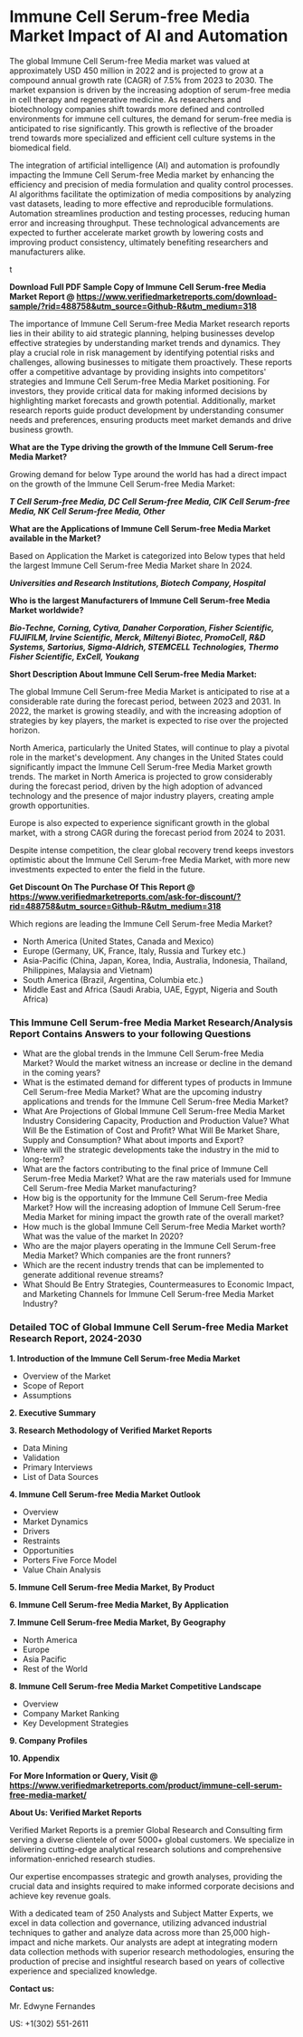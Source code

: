 <meta name="title" content="Global  Immune Cell Serum-free Media Market Impact of AI and Automation"><meta name="description" content="  The global Immune Cell Serum-free Media market was valued at approximately USD 450 million in 2022 and is projected to grow at a compound annual growth rate (CAGR) o"><meta name="title" content=" Immune Cell Serum-free Media Market Size, Share, Scope, Trends, Growth, Opportunities, Analysis, Forecast"> <h1>Immune Cell Serum-free Media Market Impact of AI and Automation</h1> <p>The global Immune Cell Serum-free Media market was valued at approximately USD 450 million in 2022 and is projected to grow at a compound annual growth rate (CAGR) of 7.5% from 2023 to 2030. The market expansion is driven by the increasing adoption of serum-free media in cell therapy and regenerative medicine. As researchers and biotechnology companies shift towards more defined and controlled environments for immune cell cultures, the demand for serum-free media is anticipated to rise significantly. This growth is reflective of the broader trend towards more specialized and efficient cell culture systems in the biomedical field.</p> <p>The integration of artificial intelligence (AI) and automation is profoundly impacting the Immune Cell Serum-free Media market by enhancing the efficiency and precision of media formulation and quality control processes. AI algorithms facilitate the optimization of media compositions by analyzing vast datasets, leading to more effective and reproducible formulations. Automation streamlines production and testing processes, reducing human error and increasing throughput. These technological advancements are expected to further accelerate market growth by lowering costs and improving product consistency, ultimately benefiting researchers and manufacturers alike.</p> t</p><p id="" class=""><strong>Download Full PDF Sample Copy of Immune Cell Serum-free Media Market Report @ <a href="https://www.verifiedmarketreports.com/download-sample/?rid=488758&utm_source=Github-R&utm_medium=318" target="_blank">https://www.verifiedmarketreports.com/download-sample/?rid=488758&utm_source=Github-R&utm_medium=318</a></strong></p><p>The importance of&nbsp;Immune Cell Serum-free Media Market research reports lies in their ability to aid strategic planning, helping businesses develop effective strategies by understanding market trends and dynamics. They play a crucial role in risk management by identifying potential risks and challenges, allowing businesses to mitigate them proactively. These reports offer a competitive advantage by providing insights into competitors' strategies and Immune Cell Serum-free Media Market positioning. For investors, they provide critical data for making informed decisions by highlighting market forecasts and growth potential. Additionally, market research reports guide product development by understanding consumer needs and preferences, ensuring products meet market demands and drive business growth.</p><p><strong>What are the&nbsp;Type driving the growth of the Immune Cell Serum-free Media Market?</strong></p><p id="" class="">Growing demand for below Type around the world has had a direct impact on the growth of the Immune Cell Serum-free Media Market:</p><em><strong>T Cell Serum-free Media, DC Cell Serum-free Media, CIK Cell Serum-free Media, NK Cell Serum-free Media, Other</strong></em></p><strong>What are the&nbsp;Applications&nbsp;of Immune Cell Serum-free Media Market available in the Market?</strong></p><p id="" class="">Based on Application the Market is categorized into Below types that held the largest Immune Cell Serum-free Media Market share In 2024.</p><em><strong>Universities and Research Institutions, Biotech Company, Hospital</strong></em></p><strong>Who is the largest Manufacturers of Immune Cell Serum-free Media Market worldwide?</strong></p><p><em><strong>Bio-Techne, Corning, Cytiva, Danaher Corporation, Fisher Scientific, FUJIFILM, Irvine Scientific, Merck, Miltenyi Biotec, PromoCell, R&D Systems, Sartorius, Sigma-Aldrich, STEMCELL Technologies, Thermo Fisher Scientific, ExCell, Youkang</strong></em></p><p id="" class=""><strong>Short Description About Immune Cell Serum-free Media Market:</strong></p><p>The global Immune Cell Serum-free Media Market is anticipated to rise at a considerable rate during the forecast period, between 2023 and 2031. In 2022, the market is growing steadily, and with the increasing adoption of strategies by key players, the market is expected to rise over the projected horizon.</p><p>North America, particularly the United States, will continue to play a pivotal role in the market's development. Any changes in the United States could significantly impact the Immune Cell Serum-free Media Market growth trends. The market in North America is projected to grow considerably during the forecast period, driven by the high adoption of advanced technology and the presence of major industry players, creating ample growth opportunities.</p><p>Europe is also expected to experience significant growth in the global market, with a strong CAGR during the forecast period from 2024 to 2031.</p><p>Despite intense competition, the clear global recovery trend keeps investors optimistic about the Immune Cell Serum-free Media Market, with more new investments expected to enter the field in the future.</p><p id="" class=""><strong>Get Discount On The Purchase Of This Report @ <a href="https://www.verifiedmarketreports.com/ask-for-discount/?rid=488758&utm_source=Github-R&utm_medium=318" target="_blank">https://www.verifiedmarketreports.com/ask-for-discount/?rid=488758&utm_source=Github-R&utm_medium=318</a></strong></p>Which regions are leading the Immune Cell Serum-free Media Market?</p><ul><li>North America (United States, Canada and Mexico)</li><li>Europe (Germany, UK, France, Italy, Russia and Turkey etc.)</li><li>Asia-Pacific (China, Japan, Korea, India, Australia, Indonesia, Thailand, Philippines, Malaysia and Vietnam)</li><li>South America (Brazil, Argentina, Columbia etc.)</li><li>Middle East and Africa (Saudi Arabia, UAE, Egypt, Nigeria and South Africa)</li></ul><h3 id="" class="">This Immune Cell Serum-free Media Market Research/Analysis Report Contains Answers to your following Questions</h3><ul><li>What are the global trends in the Immune Cell Serum-free Media Market? Would the market witness an increase or decline in the demand in the coming years?</li><li>What is the estimated demand for different types of products in Immune Cell Serum-free Media Market? What are the upcoming industry applications and trends for the Immune Cell Serum-free Media Market?</li><li>What Are Projections of Global Immune Cell Serum-free Media Market Industry Considering Capacity, Production and Production Value? What Will Be the Estimation of Cost and Profit? What Will Be Market Share, Supply and Consumption? What about imports and Export?</li><li>Where will the strategic developments take the industry in the mid to long-term?</li><li>What are the factors contributing to the final price of Immune Cell Serum-free Media Market? What are the raw materials used for Immune Cell Serum-free Media Market manufacturing?</li><li>How big is the opportunity for the Immune Cell Serum-free Media Market? How will the increasing adoption of Immune Cell Serum-free Media Market for mining impact the growth rate of the overall market?</li><li>How much is the global Immune Cell Serum-free Media Market worth? What was the value of the market In 2020?</li><li>Who are the major players operating in the Immune Cell Serum-free Media Market? Which companies are the front runners?</li><li>Which are the recent industry trends that can be implemented to generate additional revenue streams?</li><li>What Should Be Entry Strategies, Countermeasures to Economic Impact, and Marketing Channels for Immune Cell Serum-free Media Market Industry?</li></ul><h3 id="" class="">Detailed TOC of Global Immune Cell Serum-free Media Market Research Report, 2024-2030</h3><p id="" class=""><strong>1. Introduction of the Immune Cell Serum-free Media Market</strong></p><ul><li>Overview of the Market</li><li>Scope of Report</li><li>Assumptions</li></ul><p id="" class=""><strong>2. Executive Summary</strong></p><p id="" class=""><strong>3. Research Methodology of Verified Market Reports</strong></p><ul><li>Data Mining</li><li>Validation</li><li>Primary Interviews</li><li>List of Data Sources</li></ul><p id="" class=""><strong>4. Immune Cell Serum-free Media Market Outlook</strong></p><ul><li>Overview</li><li>Market Dynamics</li><li>Drivers</li><li>Restraints</li><li>Opportunities</li><li>Porters Five Force Model</li><li>Value Chain Analysis</li></ul><p id="" class=""><strong>5. Immune Cell Serum-free Media Market, By Product</strong></p><p id="" class=""><strong>6. Immune Cell Serum-free Media Market, By Application</strong></p><p id="" class=""><strong>7. Immune Cell Serum-free Media Market, By Geography</strong></p><ul><li>North America</li><li>Europe</li><li>Asia Pacific</li><li>Rest of the World</li></ul><p id="" class=""><strong>8. Immune Cell Serum-free Media Market Competitive Landscape</strong></p><ul><li>Overview</li><li>Company Market Ranking</li><li>Key Development Strategies</li></ul><p id="" class=""><strong>9. Company Profiles</strong></p><p id="" class=""><strong>10. Appendix</strong></p><p id="" class=""><strong>For More Information or Query, Visit @ <a href="https://www.verifiedmarketreports.com/product/immune-cell-serum-free-media-market/" target="_blank">https://www.verifiedmarketreports.com/product/immune-cell-serum-free-media-market/</a></strong></p><p id="" class=""><strong>About Us: Verified Market Reports</strong></p><p id="" class="">Verified Market Reports is a premier Global Research and Consulting firm serving a diverse clientele of over 5000+ global customers. We specialize in delivering cutting-edge analytical research solutions and comprehensive information-enriched research studies.</p><p id="" class="">Our expertise encompasses strategic and growth analyses, providing the crucial data and insights required to make informed corporate decisions and achieve key revenue goals.</p><p id="" class="">With a dedicated team of 250 Analysts and Subject Matter Experts, we excel in data collection and governance, utilizing advanced industrial techniques to gather and analyze data across more than 25,000 high-impact and niche markets. Our analysts are adept at integrating modern data collection methods with superior research methodologies, ensuring the production of precise and insightful research based on years of collective experience and specialized knowledge.</p><p id="" class=""><strong>Contact us:</strong></p><p id="" class="">Mr. Edwyne Fernandes</p><p id="" class="">US: +1(302) 551-2611</p>